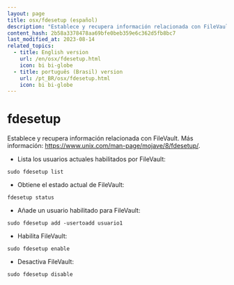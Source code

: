 ```yaml
---
layout: page
title: osx/fdesetup (español)
description: "Establece y recupera información relacionada con FileVault."
content_hash: 2b58a3378478aa69bfe0beb359e6c362d5fb8bc7
last_modified_at: 2023-08-14
related_topics:
  - title: English version
    url: /en/osx/fdesetup.html
    icon: bi bi-globe
  - title: português (Brasil) version
    url: /pt_BR/osx/fdesetup.html
    icon: bi bi-globe
---
```

# fdesetup

Establece y recupera información relacionada con FileVault.
Más información: <https://www.unix.com/man-page/mojave/8/fdesetup/>.

- Lista los usuarios actuales habilitados por FileVault:

`sudo fdesetup list`

- Obtiene el estado actual de FileVault:

`fdesetup status`

- Añade un usuario habilitado para FileVault:

`sudo fdesetup add -usertoadd usuario1`

- Habilita FileVault:

`sudo fdesetup enable`

- Desactiva FileVault:

`sudo fdesetup disable`
